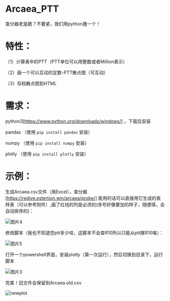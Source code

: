 # Arcaea_PTT
查分器老是跪？不要紧，我们用python撸一个！

# 特性：

（1）计算表中的PTT（PTT单位可以用整数或者Million表示）

（2）画一个可以互动的定数-PTT散点图（可互动）

（3）存档散点图到HTML


# 需求：
python3[https://www.python.org/downloads/windows/] ，下载后安装

pandas （使用 `pip install pandas` 安装）

numpy （使用 `pip install numpy` 安装）

plotly  （使用 `pip install plotly` 安装）

# 示例：
生成Arcaea.csv文件（用Excel），查分器[https://redive.estertion.win/arcaea/probe/] 能用的话可以直接用它生成的表
样表（可以参考附件）,画了红线的列是必须的(序号好像要加的样子，随便填，会自动排序的)：


![图片4](https://user-images.githubusercontent.com/20188476/145941453-44dde794-7d8d-4b32-8f38-a0f13ca598fa.png)


修改脚本（我也不知道您ptt多少哇，这脚本不会查R10所以只能从ptt推R10咯）：


![图片5](https://user-images.githubusercontent.com/20188476/145941913-aef68ef4-571f-4952-a2cb-0251d2041d39.png)


打开一个powershell界面，安装plotly（第一次运行），然后切换到目录下，运行脚本


![图片3](https://user-images.githubusercontent.com/20188476/145941012-d9768bfc-45d3-490c-9fbe-8111a7bbd083.jpg)


完美！旧文件会保留到Arcaea.old.csv


![newplot](https://user-images.githubusercontent.com/20188476/145942399-0086bb66-376b-4809-ae4c-e67617d73d99.png)





